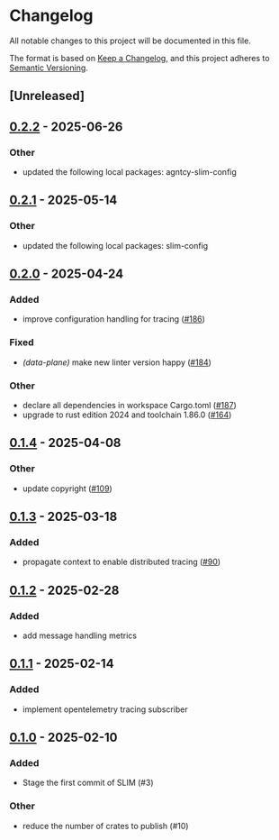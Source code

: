 # Changelog

All notable changes to this project will be documented in this file.

The format is based on [Keep a Changelog](https://keepachangelog.com/en/1.0.0/),
and this project adheres to [Semantic Versioning](https://semver.org/spec/v2.0.0.html).

## [Unreleased]

## [0.2.2](https://github.com/agntcy/slim/compare/slim-tracing-v0.2.1...slim-tracing-v0.2.2) - 2025-06-26

### Other

- updated the following local packages: agntcy-slim-config

## [0.2.1](https://github.com/agntcy/slim/compare/slim-tracing-v0.2.0...slim-tracing-v0.2.1) - 2025-05-14

### Other

- updated the following local packages: slim-config

## [0.2.0](https://github.com/agntcy/slim/compare/slim-tracing-v0.1.4...slim-tracing-v0.2.0) - 2025-04-24

### Added

- improve configuration handling for tracing ([#186](https://github.com/agntcy/slim/pull/186))

### Fixed

- *(data-plane)* make new linter version happy ([#184](https://github.com/agntcy/slim/pull/184))

### Other

- declare all dependencies in workspace Cargo.toml ([#187](https://github.com/agntcy/slim/pull/187))
- upgrade to rust edition 2024 and toolchain 1.86.0 ([#164](https://github.com/agntcy/slim/pull/164))

## [0.1.4](https://github.com/agntcy/slim/compare/slim-tracing-v0.1.3...slim-tracing-v0.1.4) - 2025-04-08

### Other

- update copyright ([#109](https://github.com/agntcy/slim/pull/109))

## [0.1.3](https://github.com/agntcy/slim/compare/slim-tracing-v0.1.2...slim-tracing-v0.1.3) - 2025-03-18

### Added

- propagate context to enable distributed tracing ([#90](https://github.com/agntcy/slim/pull/90))

## [0.1.2](https://github.com/agntcy/slim/compare/slim-tracing-v0.1.1...slim-tracing-v0.1.2) - 2025-02-28

### Added

- add message handling metrics

## [0.1.1](https://github.com/agntcy/slim/compare/slim-tracing-v0.1.0...slim-tracing-v0.1.1) - 2025-02-14

### Added

- implement opentelemetry tracing subscriber

## [0.1.0](https://github.com/agntcy/slim/releases/tag/slim-tracing-v0.1.0) - 2025-02-10

### Added

- Stage the first commit of SLIM (#3)

### Other

- reduce the number of crates to publish (#10)
